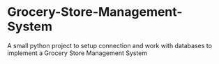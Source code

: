 # Grocery-Store-Management-System
A small python project to setup connection and work with databases to implement a Grocery Store Management System
